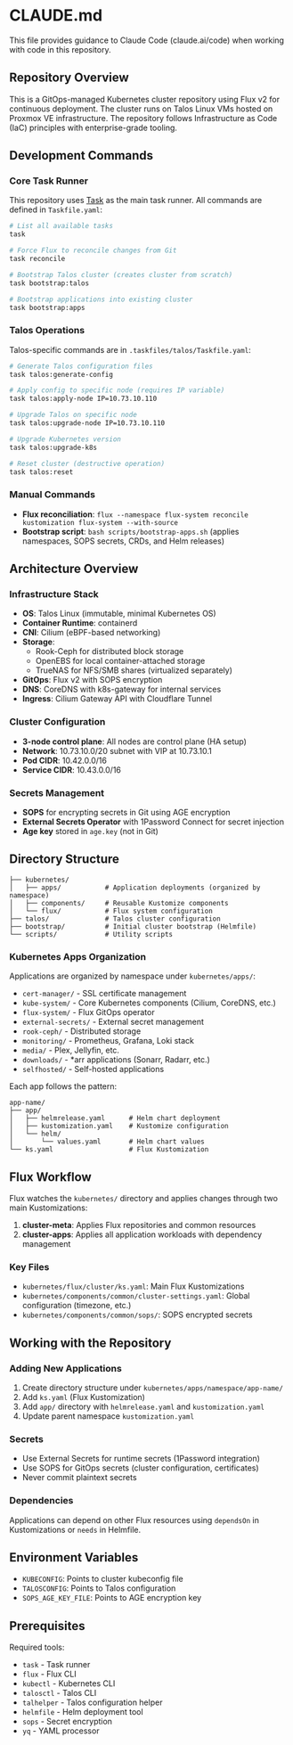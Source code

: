 # CLAUDE.md

This file provides guidance to Claude Code (claude.ai/code) when working with code in this repository.

## Repository Overview

This is a GitOps-managed Kubernetes cluster repository using Flux v2 for continuous deployment. The cluster runs on Talos Linux VMs hosted on Proxmox VE infrastructure. The repository follows Infrastructure as Code (IaC) principles with enterprise-grade tooling.

## Development Commands

### Core Task Runner
This repository uses [Task](https://taskfile.dev) as the main task runner. All commands are defined in `Taskfile.yaml`:

```bash
# List all available tasks
task

# Force Flux to reconcile changes from Git
task reconcile

# Bootstrap Talos cluster (creates cluster from scratch)
task bootstrap:talos

# Bootstrap applications into existing cluster
task bootstrap:apps
```

### Talos Operations
Talos-specific commands are in `.taskfiles/talos/Taskfile.yaml`:

```bash
# Generate Talos configuration files
task talos:generate-config

# Apply config to specific node (requires IP variable)
task talos:apply-node IP=10.73.10.110

# Upgrade Talos on specific node
task talos:upgrade-node IP=10.73.10.110

# Upgrade Kubernetes version
task talos:upgrade-k8s

# Reset cluster (destructive operation)
task talos:reset
```

### Manual Commands
- **Flux reconciliation**: `flux --namespace flux-system reconcile kustomization flux-system --with-source`
- **Bootstrap script**: `bash scripts/bootstrap-apps.sh` (applies namespaces, SOPS secrets, CRDs, and Helm releases)

## Architecture Overview

### Infrastructure Stack
- **OS**: Talos Linux (immutable, minimal Kubernetes OS)
- **Container Runtime**: containerd
- **CNI**: Cilium (eBPF-based networking)
- **Storage**:
  - Rook-Ceph for distributed block storage
  - OpenEBS for local container-attached storage
  - TrueNAS for NFS/SMB shares (virtualized separately)
- **GitOps**: Flux v2 with SOPS encryption
- **DNS**: CoreDNS with k8s-gateway for internal services
- **Ingress**: Cilium Gateway API with Cloudflare Tunnel

### Cluster Configuration
- **3-node control plane**: All nodes are control plane (HA setup)
- **Network**: 10.73.10.0/20 subnet with VIP at 10.73.10.1
- **Pod CIDR**: 10.42.0.0/16
- **Service CIDR**: 10.43.0.0/16

### Secrets Management
- **SOPS** for encrypting secrets in Git using AGE encryption
- **External Secrets Operator** with 1Password Connect for secret injection
- **Age key** stored in `age.key` (not in Git)

## Directory Structure

```
├── kubernetes/
│   ├── apps/           # Application deployments (organized by namespace)
│   ├── components/     # Reusable Kustomize components
│   └── flux/           # Flux system configuration
├── talos/              # Talos cluster configuration
├── bootstrap/          # Initial cluster bootstrap (Helmfile)
└── scripts/            # Utility scripts
```

### Kubernetes Apps Organization
Applications are organized by namespace under `kubernetes/apps/`:
- `cert-manager/` - SSL certificate management
- `kube-system/` - Core Kubernetes components (Cilium, CoreDNS, etc.)
- `flux-system/` - Flux GitOps operator
- `external-secrets/` - External secret management
- `rook-ceph/` - Distributed storage
- `monitoring/` - Prometheus, Grafana, Loki stack
- `media/` - Plex, Jellyfin, etc.
- `downloads/` - *arr applications (Sonarr, Radarr, etc.)
- `selfhosted/` - Self-hosted applications

Each app follows the pattern:
```
app-name/
├── app/
│   ├── helmrelease.yaml      # Helm chart deployment
│   ├── kustomization.yaml    # Kustomize configuration
│   └── helm/
│       └── values.yaml       # Helm chart values
└── ks.yaml                   # Flux Kustomization
```

## Flux Workflow

Flux watches the `kubernetes/` directory and applies changes through two main Kustomizations:
1. **cluster-meta**: Applies Flux repositories and common resources
2. **cluster-apps**: Applies all application workloads with dependency management

### Key Files
- `kubernetes/flux/cluster/ks.yaml`: Main Flux Kustomizations
- `kubernetes/components/common/cluster-settings.yaml`: Global configuration (timezone, etc.)
- `kubernetes/components/common/sops/`: SOPS encrypted secrets

## Working with the Repository

### Adding New Applications
1. Create directory structure under `kubernetes/apps/namespace/app-name/`
2. Add `ks.yaml` (Flux Kustomization)
3. Add `app/` directory with `helmrelease.yaml` and `kustomization.yaml`
4. Update parent namespace `kustomization.yaml`

### Secrets
- Use External Secrets for runtime secrets (1Password integration)
- Use SOPS for GitOps secrets (cluster configuration, certificates)
- Never commit plaintext secrets

### Dependencies
Applications can depend on other Flux resources using `dependsOn` in Kustomizations or `needs` in Helmfile.

## Environment Variables
- `KUBECONFIG`: Points to cluster kubeconfig file
- `TALOSCONFIG`: Points to Talos configuration
- `SOPS_AGE_KEY_FILE`: Points to AGE encryption key

## Prerequisites
Required tools:
- `task` - Task runner
- `flux` - Flux CLI
- `kubectl` - Kubernetes CLI
- `talosctl` - Talos CLI
- `talhelper` - Talos configuration helper
- `helmfile` - Helm deployment tool
- `sops` - Secret encryption
- `yq` - YAML processor